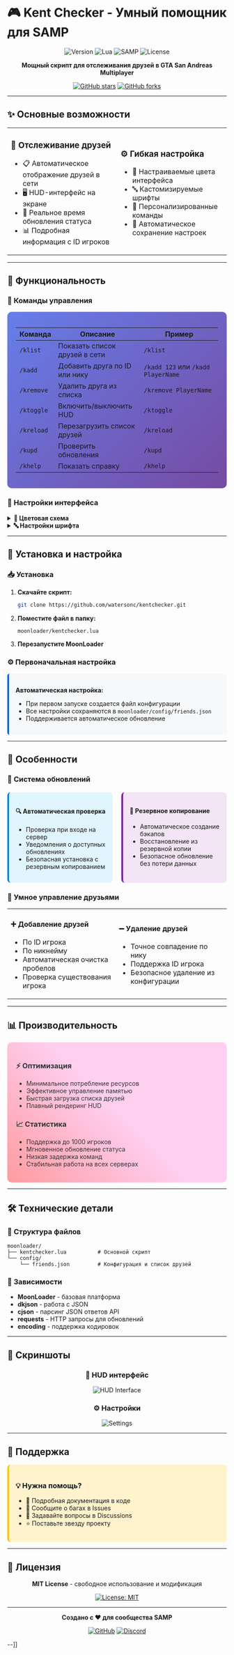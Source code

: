 # 🎮 Kent Checker - Умный помощник для SAMP

<div align="center">

![Version](https://img.shields.io/badge/version-1.1.0-blue.svg)
![Lua](https://img.shields.io/badge/language-Lua-yellow.svg)
![SAMP](https://img.shields.io/badge/platform-SAMP-green.svg)
![License](https://img.shields.io/badge/license-MIT-brightgreen.svg)

**Мощный скрипт для отслеживания друзей в GTA San Andreas Multiplayer**

[![GitHub stars](https://img.shields.io/github/stars/watersonc/kentchecker?style=social)](https://github.com/watersonc/kentchecker)
[![GitHub forks](https://img.shields.io/github/forks/watersonc/kentchecker?style=social)](https://github.com/watersonc/kentchecker)

</div>

---

## ✨ Основные возможности

<table>
<tr>
<td width="50%">

### 🎯 **Отслеживание друзей**
- 📋 Автоматическое отображение друзей в сети
- 🖥️ HUD-интерфейс на экране
- 🔄 Реальное время обновления статуса
- 📊 Подробная информация с ID игроков

</td>
<td width="50%">

### ⚙️ **Гибкая настройка**
- 🎨 Настраиваемые цвета интерфейса
- 🔤 Кастомизируемые шрифты
- 📝 Персонализированные команды
- 💾 Автоматическое сохранение настроек

</td>
</tr>
</table>

---

## 🚀 Функциональность

### 📱 **Команды управления**

<div style="background: linear-gradient(135deg, #667eea 0%, #764ba2 100%); padding: 20px; border-radius: 10px; color: white;">

| Команда | Описание | Пример |
|---------|----------|---------|
| `/klist` | Показать список друзей в сети | `/klist` |
| `/kadd` | Добавить друга по ID или нику | `/kadd 123` или `/kadd PlayerName` |
| `/kremove` | Удалить друга из списка | `/kremove PlayerName` |
| `/ktoggle` | Включить/выключить HUD | `/ktoggle` |
| `/kreload` | Перезагрузить список друзей | `/kreload` |
| `/kupd` | Проверить обновления | `/kupd` |
| `/khelp` | Показать справку | `/khelp` |

</div>

### 🎨 **Настройки интерфейса**

<details>
<summary><b>🎨 Цветовая схема</b></summary>

```json
{
  "colors": {
    "aqua": "0xAEEEEE",      // Основной цвет
    "warning": "0xFFFACD",   // Предупреждения
    "red": "0xFFB6C1",       // Ошибки
    "text": "0xFFF8F8FF",    // Текст HUD
    "bg": "0x90E0FFFF"       // Фон HUD
  }
}
```

</details>

<details>
<summary><b>🔤 Настройки шрифта</b></summary>

```json
{
  "font": {
    "name": "Georgia",       // Название шрифта
    "size": 8,              // Размер шрифта
    "flags": 0              // Флаги рендеринга
  }
}
```

</details>

---

## 🔧 Установка и настройка

### 📥 **Установка**

1. **Скачайте скрипт:**
   ```bash
   git clone https://github.com/watersonc/kentchecker.git
   ```

2. **Поместите файл в папку:**
   ```
   moonloader/kentchecker.lua
   ```

3. **Перезапустите MoonLoader**

### ⚙️ **Первоначальная настройка**

<div style="background: #f6f8fa; padding: 15px; border-left: 4px solid #0366d6; border-radius: 5px;">

**Автоматическая настройка:**
- При первом запуске создается файл конфигурации
- Все настройки сохраняются в `moonloader/config/friends.json`
- Поддерживается автоматическое обновление

</div>

---

## 🌟 Особенности

### 🔄 **Система обновлений**

<div style="display: flex; gap: 20px; margin: 20px 0;">

<div style="flex: 1; background: #e1f5fe; padding: 15px; border-radius: 8px; border-left: 4px solid #0288d1;">

#### 🔍 **Автоматическая проверка**
- Проверка при входе на сервер
- Уведомления о доступных обновлениях
- Безопасная установка с резервным копированием

</div>

<div style="flex: 1; background: #f3e5f5; padding: 15px; border-radius: 8px; border-left: 4px solid #7b1fa2;">

#### 💾 **Резервное копирование**
- Автоматическое создание бэкапов
- Восстановление из резервной копии
- Безопасное обновление без потери данных

</div>

</div>

### 🎯 **Умное управление друзьями**

<table>
<tr>
<td>

#### ➕ **Добавление друзей**
- По ID игрока
- По никнейму
- Автоматическая очистка пробелов
- Проверка существования игрока

</td>
<td>

#### ➖ **Удаление друзей**
- Точное совпадение по нику
- Поддержка ID игрока
- Безопасное удаление из конфигурации

</td>
</tr>
</table>

---

## 📊 Производительность

<div style="background: linear-gradient(45deg, #ff9a9e 0%, #fecfef 50%, #fecfef 100%); padding: 20px; border-radius: 10px; color: #333;">

### ⚡ **Оптимизация**
- Минимальное потребление ресурсов
- Эффективное управление памятью
- Быстрая загрузка списка друзей
- Плавный рендеринг HUD

### 📈 **Статистика**
- Поддержка до 1000 игроков
- Мгновенное обновление статуса
- Низкая задержка команд
- Стабильная работа на всех серверах

</div>

---

## 🛠️ Технические детали

### 📁 **Структура файлов**

```
moonloader/
├── kentchecker.lua          # Основной скрипт
└── config/
    └── friends.json         # Конфигурация и список друзей
```

### 🔧 **Зависимости**

- **MoonLoader** - базовая платформа
- **dkjson** - работа с JSON
- **cjson** - парсинг JSON ответов API
- **requests** - HTTP запросы для обновлений
- **encoding** - поддержка кодировок

---

## 🎨 Скриншоты

<div align="center">

### 📱 HUD интерфейс
![HUD Interface](https://via.placeholder.com/400x200/4CAF50/FFFFFF?text=HUD+Interface)

### ⚙️ Настройки
![Settings](https://via.placeholder.com/400x200/2196F3/FFFFFF?text=Settings+Panel)

</div>

---

## 🤝 Поддержка

<div style="background: #fff3cd; padding: 15px; border-radius: 8px; border-left: 4px solid #ffc107;">

### 💡 **Нужна помощь?**
- 📖 Подробная документация в коде
- 🐛 Сообщите о багах в Issues
- 💬 Задавайте вопросы в Discussions
- ⭐ Поставьте звезду проекту

</div>

---

## 📝 Лицензия

<div align="center">

**MIT License** - свободное использование и модификация

[![License: MIT](https://img.shields.io/badge/License-MIT-yellow.svg)](https://opensource.org/licenses/MIT)

</div>

---

<div align="center">

**Создано с ❤️ для сообщества SAMP**

[![GitHub](https://img.shields.io/badge/GitHub-100000?style=for-the-badge&logo=github&logoColor=white)](https://github.com/watersonc)
[![Discord](https://img.shields.io/badge/Discord-7289DA?style=for-the-badge&logo=discord&logoColor=white)](https://discord.gg/samp)

</div>

--]]
